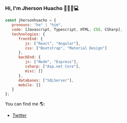 ### Hi, I'm Jherson Huacho 👋👨‍💻💻

```js
const jhersonhuacho = {
   pronouns: "he" | "him",
   code: [Javascript, Typescript, HTML, CSS, CSharp],
   technologies: {
      frontEnd: {
         js: ["React", "Angular"],
         css: ["Bootstrap", "Material Design"]
      },
      backEnd: {
         js: ["Node", "Express"],
         csharp: ["Asp.net Core"],
         misc: []
      },
      databases: ["SQLServer"],
      mobile: []
   }
};
```

You can find me 🌎:
- [Twitter](https://twitter.com/JhersonHuacho)

<!--
**JhersonHuacho/jhersonhuacho** is a ✨ _special_ ✨ repository because its `README.md` (this file) appears on your GitHub profile.

Here are some ideas to get you started:

- 🔭 I’m currently working on ...
- 🌱 I’m currently learning ...
- 👯 I’m looking to collaborate on ...
- 🤔 I’m looking for help with ...
- 💬 Ask me about ...
- 📫 How to reach me: ...
- 😄 Pronouns: ...
- ⚡ Fun fact: ...
-->
